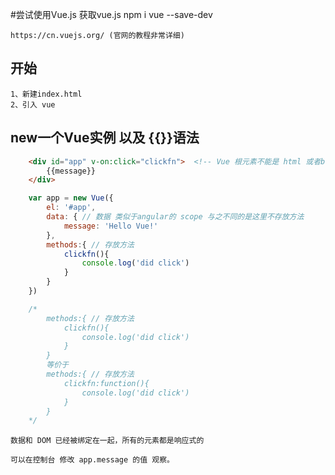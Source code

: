 #尝试使用Vue.js
    获取vue.js
    npm i vue --save-dev

    https://cn.vuejs.org/ (官网的教程非常详细)

## 开始

    1、新建index.html
    2、引入 vue

## new一个Vue实例 以及 {{}}语法

```html
    <div id="app" v-on:click="clickfn">  <!-- Vue 根元素不能是 html 或者body 所以我们找一个div来用 -->
        {{message}}
    </div>
```
```js
    var app = new Vue({
        el: '#app',
        data: { // 数据 类似于angular的 scope 与之不同的是这里不存放方法
            message: 'Hello Vue!'
        },
        methods:{ // 存放方法
            clickfn(){
                console.log('did click') 
            }
        }
    })

    /*
        methods:{ // 存放方法
            clickfn(){
                console.log('did click') 
            }
        }
        等价于
        methods:{ // 存放方法
            clickfn:function(){
                console.log('did click') 
            }
        }            
    */
```
    数据和 DOM 已经被绑定在一起，所有的元素都是响应式的

    可以在控制台 修改 app.message 的值 观察。




